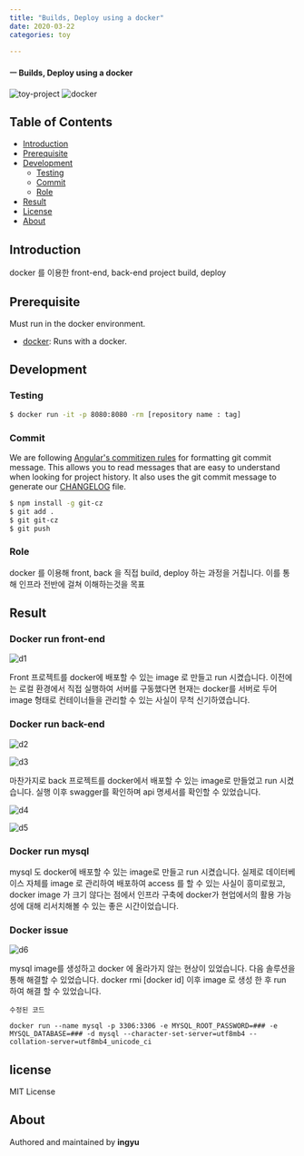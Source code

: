 ```yaml
---
title: "Builds, Deploy using a docker"
date: 2020-03-22
categories: toy

---
```

#### ㅡ Builds, Deploy using a docker

![toy-project](https://img.shields.io/badge/toy_project-5-orange?)
![docker](https://img.shields.io/badge/docker-1.8.0-blue?logo=docker)




## Table of Contents

- [Introduction](#introduction)
- [Prerequisite](#prerequisite)
- [Development](#development)
  - [Testing](#testing)
  - [Commit](#commit)
  - [Role](#role)
- [Result](#result)
- [License](#license)
- [About](#about)

## Introduction
docker 를 이용한 front-end, back-end project build, deploy


## Prerequisite

Must run in the docker environment.

- [docker](https://docs.docker.com/docker-for-mac/install/): Runs with a docker.

## Development

### Testing

```bash
$ docker run -it -p 8080:8080 -rm [repository name : tag]
```
### Commit

We are following [Angular's commitizen rules](https://github.com/angular/angular.js/blob/master/DEVELOPERS.md#-git-commit-guidelines) for formatting git commit message. This allows you to read messages that are easy to understand when looking for project history. It also uses the git commit message to generate our [CHANGELOG](/CHANGELOG.md) file.
```bash
$ npm install -g git-cz
$ git add .
$ git git-cz
$ git push
```

### Role
docker 를 이용해 front, back 을 직접 build, deploy 하는 과정을 거칩니다. 이를 통해 인프라 전반에 걸쳐 이해하는것을 목표 

## Result

### Docker run front-end
![d1](../../assets/images/docker/d1.png)

Front 프로젝트를 docker에 배포할 수 있는 image 로 만들고 run 시켰습니다. 이전에는 로컬 환경에서 직접 실행하여 서버를 구동했다면 현재는 docker를 서버로 두어 image 형태로 컨테이너들을 관리할 수 있는 사실이 무척 신기하였습니다.



### Docker run back-end
![d2](../../assets/images/docker/d2.png)

![d3](../../assets/images/docker/d3.png)

마찬가지로 back 프로젝트를 docker에서 배포할 수 있는 image로 만들었고 run 시켰습니다.
실행 이후 swagger를 확인하며 api 명세서를 확인할 수 있었습니다.

![d4](../../assets/images/docker/d4.png)

![d5](../../assets/images/docker/d5.png)

### Docker run mysql
mysql 도 docker에 배포할 수 있는 image로 만들고 run 시켰습니다. 실제로 데이터베이스 자체를 image 로 관리하여 배포하여 access 를 할 수 있는 사실이 흥미로웠고, docker image 가 크기 않다는 점에서 인프라 구축에 docker가 현업에서의 활용 가능성에 대해 리서치해볼 수 있는 좋은 시간이었습니다.

### Docker issue
![d6](../../assets/images/jmeter/j5.png)

mysql image를 생성하고 docker 에 올라가지 않는 현상이 있었습니다.
다음 솔루션을 통해 해결할 수 있었습니다.
docker rmi [docker id] 이후 image 로 생성 한 후 run 하여 해결 할 수 있었습니다.

`수정된 코드`
```
docker run --name mysql -p 3306:3306 -e MYSQL_ROOT_PASSWORD=### -e MYSQL_DATABASE=### -d mysql --character-set-server=utf8mb4 --collation-server=utf8mb4_unicode_ci
```



## license
MIT License

## About

Authored and maintained by **ingyu**


[jekyll-docs]: https://jekyllrb.com/docs/home
[jekyll-gh]:   https://github.com/jekyll/jekyll
[jekyll-talk]: https://talk.jekyllrb.com/
[code]: https://github.com/lllilllilllilili/hufs_projects/blob/master/OperatingSystem/Heart%20rate%20measurement.c
